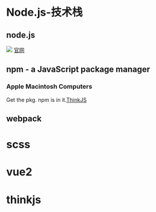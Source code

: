 # Node.js-技术栈

## node.js
![](https://nodejs.org/static/images/logo.svg)
[官网](https://nodejs.org/zh-cn/)

## npm - a JavaScript package manager
### Apple Macintosh Computers

Get the pkg. npm is in it.[ThinkJS](http://www.thinkjs.org)

## webpack

# scss

# vue2

# thinkjs